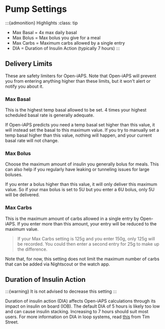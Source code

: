 # Pump Settings
:::{admonition} Highlights
:class: tip
- Max Basal = 4x max daily basal
- Max Bolus = Max bolus you give for a meal
- Max Carbs = Maximum carbs allowed by a single entry
- DIA = Duration of Insulin Action (typically 7 hours)
:::

## Delivery Limits
These are safety limiters for Open-iAPS. Note that Open-iAPS will prevent you from entering anything higher than these limits, but it won't alert or notify you about it. 

### Max Basal
This is the highest temp basal allowed to be set. 4 times your highest scheduled basal rate is generally adequate. 

If Open-iAPS predicts you need a temp basal set higher than this value, it will instead set the basal to this maximum value. If you try to manually set a temp basal higher than this value, nothing will happen, and your current basal rate will not change. 

### Max Bolus
Choose the maximum amount of insulin you generally bolus for meals. This can also help if you regularly have leaking or tunneling issues for large boluses. 

If you enter a bolus higher than this value, it will only deliver this maximum value. So if your max bolus is set to 5U but you enter a 6U bolus, only 5U will be delivered. 

### Max Carbs
This is the maximum amount of carbs allowed in a single entry by Open-iAPS. If you enter more than this amount, your entry will be reduced to the maximum value. 

>If your Max Carbs setting is 125g and you enter 150g, only 125g will be recorded. You could then enter a second entry for 25g to make up the difference.

Note that, for now, this setting does not limit the maximum number of carbs that can be added via Nightscout or the watch app.

## Duration of Insulin Action
:::{warning}
It is not advised to decrease this setting
:::

Duration of insulin action (DIA) affects Open-iAPS calculations through its impact on insulin on board (IOB). The default DIA of 5 hours is likely too low and can cause insulin stacking. Increasing to 7 hours should suit most users. For more information on DIA in loop systems, read [this](https://www.diabettech.com/insulin/why-we-are-regularly-wrong-in-the-duration-of-insulin-action-dia-times-we-use-and-why-it-matters/) from Tim Street.
